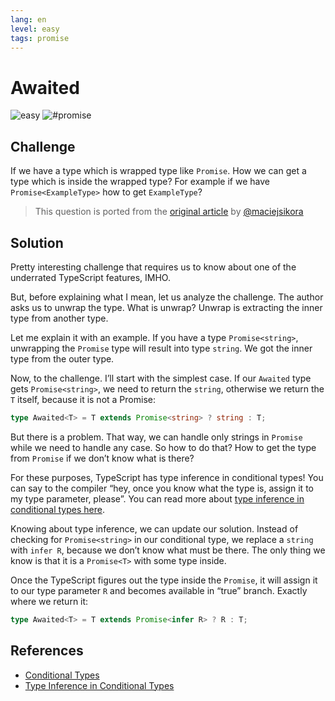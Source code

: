```yaml
---
lang: en
level: easy
tags: promise
---
```


# Awaited

![easy](https://img.shields.io/badge/-easy-7aad0c)
![#promise](https://img.shields.io/badge/-%23promise-999)

## Challenge

If we have a type which is wrapped type like `Promise`.
How we can get a type which is inside the wrapped type?
For example if we have `Promise<ExampleType>` how to get `ExampleType`?

> This question is ported from the [original article](https://dev.to/macsikora/advanced-typescript-exercises-question-1-45k4) by [@maciejsikora](https://github.com/maciejsikora)

## Solution

Pretty interesting challenge that requires us to know about one of the underrated TypeScript features, IMHO.

But, before explaining what I mean, let us analyze the challenge.
The author asks us to unwrap the type.
What is unwrap?
Unwrap is extracting the inner type from another type.

Let me explain it with an example.
If you have a type `Promise<string>`, unwrapping the `Promise` type will result into type `string`.
We got the inner type from the outer type.

Now, to the challenge.
I’ll start with the simplest case.
If our `Awaited` type gets `Promise<string>`, we need to return the `string`, otherwise we return the `T` itself, because it is not a Promise:

```ts
type Awaited<T> = T extends Promise<string> ? string : T;
```

But there is a problem.
That way, we can handle only strings in `Promise` while we need to handle any case.
So how to do that?
How to get the type from `Promise` if we don’t know what is there?

For these purposes, TypeScript has type inference in conditional types!
You can say to the compiler “hey, once you know what the type is, assign it to my type parameter, please”.
You can read more about [type inference in conditional types here](https://www.typescriptlang.org/docs/handbook/release-notes/typescript-2-8.html#type-inference-in-conditional-types).

Knowing about type inference, we can update our solution.
Instead of checking for `Promise<string>` in our conditional type, we replace a `string` with `infer R`, because we don’t know what must be there.
The only thing we know is that it is a `Promise<T>` with some type inside.

Once the TypeScript figures out the type inside the `Promise`, it will assign it to our type parameter `R` and becomes available in “true” branch.
Exactly where we return it:

```ts
type Awaited<T> = T extends Promise<infer R> ? R : T;
```

## References

- [Conditional Types](https://www.typescriptlang.org/docs/handbook/advanced-types.html#conditional-types)
- [Type Inference in Conditional Types](https://www.typescriptlang.org/docs/handbook/advanced-types.html#type-inference-in-conditional-types)
